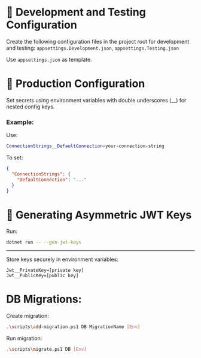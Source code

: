 # 🔐 Development and Testing Configuration

Create the following configuration files in the project root for development and testing: `appsettings.Development.json`, `appsettings.Testing.json`

Use `appsettings.json` as template.


# 🔐 Production Configuration

Set secrets using environment variables with double underscores (__) for nested config keys.

### Example:

Use:

```sh
ConnectionStrings__DefaultConnection=your-connection-string
```

To set:
```json
{
  "ConnectionStrings": {
    "DefaultConnection": "..."
  }
}
```


# 🔑 Generating Asymmetric JWT Keys

Run:
```sh
dotnet run -- --gen-jwt-keys
```

---

Store keys securely in environment variables:
```
Jwt__PrivateKey=[private key]
Jwt__PublicKey=[public key]
```


# DB Migrations:

Create migration:
```sh
.\scripts\add-migration.ps1 DB MigrationName [Env]
```

Run migration:
```sh
.\scripts\migrate.ps1 DB [Env]
```